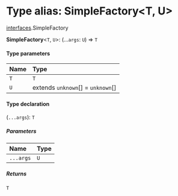 # Type alias: SimpleFactory\<T, U>

[interfaces](/auto-docs/free-layout-editor/modules/interfaces.md).SimpleFactory

**SimpleFactory**<`T`, `U`>: (...`args`: `U`) => `T`

#### Type parameters

| Name | Type |
| :------ | :------ |
| `T` | `T` |
| `U` | extends `unknown`\[] = `unknown`\[] |

#### Type declaration

(`...args`): `T`

##### Parameters

| Name | Type |
| :------ | :------ |
| `...args` | `U` |

##### Returns

`T`
